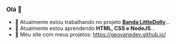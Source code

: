 ### Olá 👋

- 🔭 Atualmente estou trabalhando no projeto **[Banda LittleDolly](https://littledolly.com.br/)**...
- 🌱 Atualmente estou aprendendo **HTML, CSS e NodeJS**...
- 🎇 Meu site com meus projetos: https://geovanedev.github.io/
